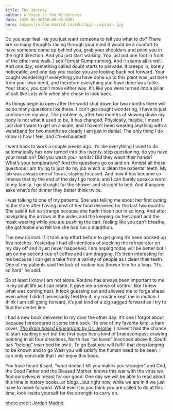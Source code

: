 ```yaml
---
title: The Journey
author: A Voice in the Wilderness
date: 2020-05-30T00:00:00.000Z
hero: images/jordan-madrid-idzkdni7qgc-unsplash.jpg
---
```

Do you ever feel like you just want someone to tell you what to do? There are so many thoughts racing through your mind it would be a comfort to have someone come up behind you, grab your shoulders and point you in the right direction. And you just start walking. You just put one foot in front of the other and walk. I see Forrest Gump running. And it seems all is well. And one day, something called doubt starts to pervade. It creeps in, barely noticeable, and one day you realize you are looking back not forward. Your caught wondering if everything you have done up to this point was just born from your own need, and therefore everything you have done was futile. Your stuck, you can’t move either way. It’s like you were turned into a pillar of salt like Lots wife when she chose to look back.

As things begin to open after the world shut down for two months there will be so many questions like these. I can’t get caught wondering, I have to just continue on my way. The problem is, after two months of slowing down my body is not what it used to be, it has changed. Physically, maybe, I mean I just don’t want to get on a scale, and I haven’t been wearing anything with a waistband for two months so clearly I am just in denial. The only thing I do know is how I feel, and it’s-exhausted!

I went back to work a couple weeks ago. It’s like everything I used to do automatically has now turned into this twenty-step questioning, do you have your mask on? Did you wash your hands? Did they wash their hands?  What’s your temperature? And the questions go on and on. Amidst all these questions I am trying to just do my job which is clean the patients’ teeth. My job was always one of focus, staying focused. And now it has become so intense that by the end of the day I go home, and I can barely speak a word to my family. I go straight for the shower and straight to bed. And if anyone asks what’s for dinner they better think twice. 

I was talking to one of my patients. She was telling me about her first outing to the store after having most of her food delivered for the last two months. She said it felt so strange because she hadn’t been out in so long. And after navigating the arrows in the aisles and the keeping six feet apart and the mask wearing while you are pushing the cart, feeling like you can’t breathe, she got home and felt like she had run a marathon.

The new normal. If it took any effort before to get going it’s been nocked up five notches. Yesterday I had all intentions of stocking the refrigerator on my day off and it just never happened. I am hoping today will be better but I am on my second cup of coffee and I am dragging. It’s been interesting for me because I can get a take from a variety of people as I clean their teeth. One of my patients said the lack of routine has thrown him for a loop. “It’s so hard” he said.

So at least I know I am not alone. Routine has always been important to me in my adult life so I can relate. It gave me a sense of control, like I knew what was coming next. It took guessing out and allowed me to forge ahead even when I didn’t necessarily feel like it, my routine kept me in motion.  I think I am still going forward, it’s just kind of a zig zagged forward as I try to find the center line.

I had a new book delivered to my door the other day. It’s one I forgot about because I preordered it some time back. It’s one of my favorite kind, a hard cover, [*The Brain based Enneagram* by Dr. Jerome](https://www.wholeidentity.com/). I haven’t had the chance to start reading it yet but the first page has a kind of brain/compass drawing pointing in all four directions, North has “be loved” inscribed above it, South has “belong” inscribed below it. To go East you will fulfill that deep longing to be known and to go West you will satisfy the human need to be seen. I can only conclude that I will enjoy this book. 

You have heard it said, “what doesn’t kill you makes you stronger” and God, the Good Father and the Blessed Mother, knows this war with the virus we find ourselves is meant for our good. One day we will be able to read about this time in history books..or blogs…but right now, while we are in it we just have to move forward. What ever it is you think you are called to do at this time, look inside yourself for the strength to carry on. 

[photo credit Jordan Madrid](https://unsplash.com/@jordanmadrid?utm_source=unsplash&utm_medium=referral&utm_content=creditCopyText)